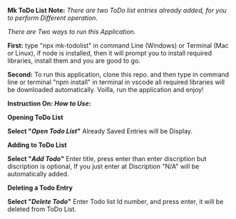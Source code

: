 **Mk ToDo List**
**Note:** _There are two ToDo list entries already added, for you to perform Different operation._

_There are Two ways to run this Application._

**First:** type "npx mk-todolist" in command Line (Windows) or Terminal (Mac or Linux), if node is installed, then it will prompt you to install required libraries, install them and you are good to go.

**Second:** To run this application, clone this repo. and then type in command line or terminal "npm install" in terminal in vscode all required libraries will be downloaded automatically. Voilla, run the application and enjoy!

**Instruction On: _How to Use_:**

**Opening ToDo List**

**Select "_Open Todo List_"**
Already Saved Entries will be Display.

**Adding to ToDo List**

**Select "_Add Todo_"**
Enter title, press enter than enter discription but discription is optional, If you just enter at Discription "N/A" will be automatically added.

**Deleting a Todo Entry**

**Select "_Delete Todo_"**
Enter Todo list Id number, and press enter, it will be deleted from ToDo List.
